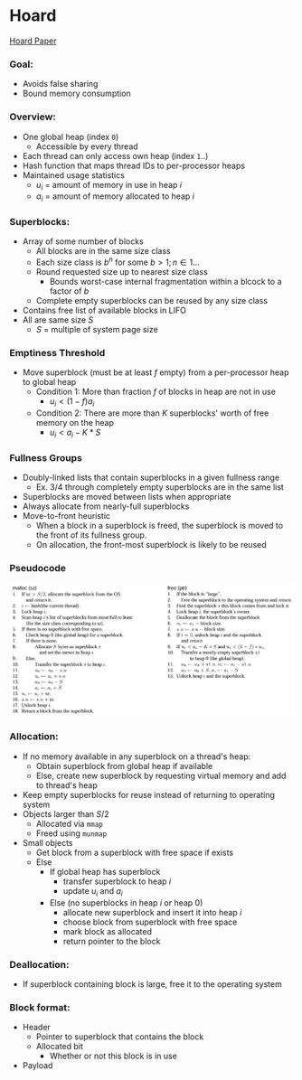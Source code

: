 # Hoard

[Hoard Paper](https://dl.acm.org/doi/pdf/10.1145/356989.357000)

### Goal:
- Avoids false sharing
- Bound memory consumption

### Overview:
- One global heap (index `0`)
	 - Accessible by every thread
- Each thread can only access own heap (index `1`..)
- Hash function that maps thread IDs to per-processor heaps
- Maintained usage statistics
	- $u_i$ = amount of memory in use in heap $i$
	- $a_i$ = amount of memory allocated to heap $i$

### Superblocks:
- Array of some number of blocks
    - All blocks are in the same size class
    - Each size class is $b^n$ for some $b > 1; n \in 1...$
    - Round requested size up to nearest size class
        - Bounds worst-case internal fragmentation within a blcock to a factor of $b$
    - Complete empty superblocks can be reused by any size class
- Contains free list of available blocks in LIFO
- All are same size $S$
    - $S$ = multiple of system page size

### Emptiness Threshold
- Move superblock (must be at least $f$ empty) from a per-processor heap to global heap
    - Condition 1: More than fraction $f$ of blocks in heap are not in use
        - $u_i < (1 - f)a_i$
    - Condition 2: There are more than $K$ superblocks' worth of free memory on the heap
        - $u_i < a_i - K * S$

### Fullness Groups
- Doubly-linked lists that contain superblocks in a given fullness range
    - Ex. 3/4 through completely empty superblocks are in the same list
- Superblocks are moved between lists when appropriate
- Always allocate from nearly-full superblocks
- Move-to-front heuristic
    - When a block in a superblock is freed, the superblock is moved to the front of its fullness group.
    - On allocation, the front-most superblock is likely to be reused

### Pseudocode

![](img/pseudocode.png)

### Allocation:
- If no memory available in any superblock on a thread's heap:
    - Obtain superblock from global heap if available
    - Else, create new superblock by requesting virtual memory and add to thread's heap
- Keep empty superblocks for reuse instead of returning to operating system
- Objects larger than $S / 2$
    - Allocated via `mmap`
    - Freed using `munmap`
- Small objects
    - Get block from a superblock with free space if exists
    - Else
        - If global heap has superblock
            - transfer superblock to heap $i$
            - update $u_i$ and $a_i$
        - Else (no superblocks in heap $i$ or heap 0)
            - allocate new superblock and insert it into heap $i$
            - choose block from superblock with free space
            - mark block as allocated
            - return pointer to the block

### Deallocation:
- If superblock containing block is large, free it to the operating system


### Block format:
- Header
    - Pointer to superblock that contains the block
    - Allocated bit
        - Whether or not this block is in use
- Payload